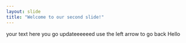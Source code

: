 ```yaml
---
layout: slide
title: "Welcome to our second slide!"
---
```

your text here you go updateeeeeed
use the left arrow to go back
Hello
